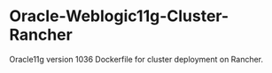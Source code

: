 # Oracle-Weblogic11g-Cluster-Rancher
Oracle11g version 1036 Dockerfile for cluster deployment on Rancher.
